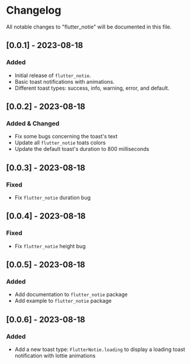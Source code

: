 # Changelog

All notable changes to "flutter_notie" will be documented in this file.

## [0.0.1] - 2023-08-18

### Added

- Initial release of `flutter_notie`.
- Basic toast notifications with animations.
- Different toast types: success, info, warning, error, and default.

## [0.0.2] - 2023-08-18

### Added & Changed

- Fix some bugs concerning the toast's text
- Update all `flutter_notie` toats colors
- Update the default toast's duration to 800 milliseconds

## [0.0.3] - 2023-08-18

### Fixed

- Fix `flutter_notie` duration bug

## [0.0.4] - 2023-08-18

### Fixed

- Fix `flutter_notie` height bug

## [0.0.5] - 2023-08-18

### Added

- Add documentation to `flutter_notie` package
- Add example to `flutter_notie` package

## [0.0.6] - 2023-08-18

### Added

- Add a new toast type: `FlutterNotie.loading` to display a loading toast notification with lottie
  animations